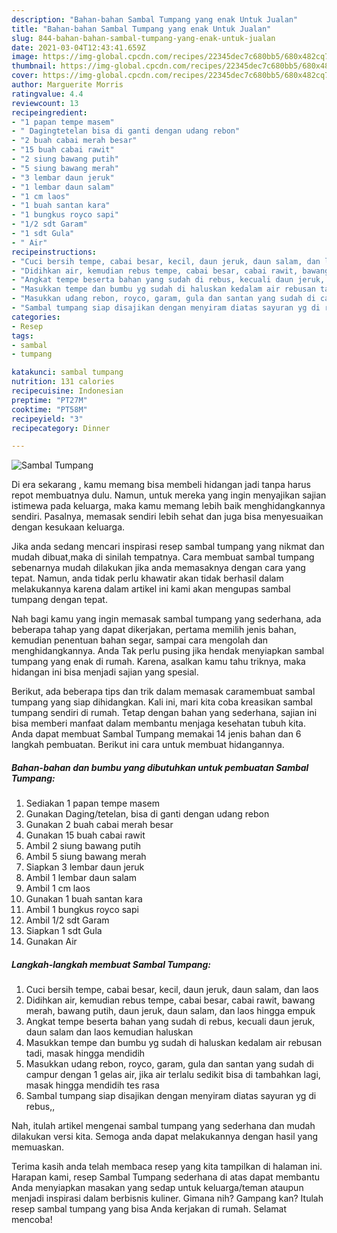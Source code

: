 ```yaml
---
description: "Bahan-bahan Sambal Tumpang yang enak Untuk Jualan"
title: "Bahan-bahan Sambal Tumpang yang enak Untuk Jualan"
slug: 844-bahan-bahan-sambal-tumpang-yang-enak-untuk-jualan
date: 2021-03-04T12:43:41.659Z
image: https://img-global.cpcdn.com/recipes/22345dec7c680bb5/680x482cq70/sambal-tumpang-foto-resep-utama.jpg
thumbnail: https://img-global.cpcdn.com/recipes/22345dec7c680bb5/680x482cq70/sambal-tumpang-foto-resep-utama.jpg
cover: https://img-global.cpcdn.com/recipes/22345dec7c680bb5/680x482cq70/sambal-tumpang-foto-resep-utama.jpg
author: Marguerite Morris
ratingvalue: 4.4
reviewcount: 13
recipeingredient:
- "1 papan tempe masem"
- " Dagingtetelan bisa di ganti dengan udang rebon"
- "2 buah cabai merah besar"
- "15 buah cabai rawit"
- "2 siung bawang putih"
- "5 siung bawang merah"
- "3 lembar daun jeruk"
- "1 lembar daun salam"
- "1 cm laos"
- "1 buah santan kara"
- "1 bungkus royco sapi"
- "1/2 sdt Garam"
- "1 sdt Gula"
- " Air"
recipeinstructions:
- "Cuci bersih tempe, cabai besar, kecil, daun jeruk, daun salam, dan laos"
- "Didihkan air, kemudian rebus tempe, cabai besar, cabai rawit, bawang merah, bawang putih, daun jeruk, daun salam, dan laos hingga empuk"
- "Angkat tempe beserta bahan yang sudah di rebus, kecuali daun jeruk, daun salam dan laos kemudian haluskan"
- "Masukkan tempe dan bumbu yg sudah di haluskan kedalam air rebusan tadi, masak hingga mendidih"
- "Masukkan udang rebon, royco, garam, gula dan santan yang sudah di campur dengan 1 gelas air, jika air terlalu sedikit bisa di tambahkan lagi, masak hingga mendidih tes rasa"
- "Sambal tumpang siap disajikan dengan menyiram diatas sayuran yg di rebus,,"
categories:
- Resep
tags:
- sambal
- tumpang

katakunci: sambal tumpang 
nutrition: 131 calories
recipecuisine: Indonesian
preptime: "PT27M"
cooktime: "PT58M"
recipeyield: "3"
recipecategory: Dinner

---
```



![Sambal Tumpang](https://img-global.cpcdn.com/recipes/22345dec7c680bb5/680x482cq70/sambal-tumpang-foto-resep-utama.jpg)

Di era  sekarang , kamu memang bisa membeli hidangan jadi tanpa harus repot membuatnya dulu. Namun, untuk mereka yang ingin menyajikan sajian istimewa pada keluarga, maka kamu memang lebih baik menghidangkannya sendiri. Pasalnya, memasak sendiri lebih sehat dan juga bisa menyesuaikan dengan kesukaan keluarga.

Jika anda sedang mencari inspirasi resep sambal tumpang yang nikmat dan mudah dibuat,maka di sinilah tempatnya. Cara membuat sambal tumpang  sebenarnya mudah dilakukan jika anda memasaknya dengan cara yang tepat. Namun, anda tidak perlu khawatir akan tidak berhasil dalam melakukannya 
karena dalam artikel ini kami akan mengupas sambal tumpang dengan tepat.  



Nah bagi kamu yang ingin memasak sambal tumpang yang sederhana, ada beberapa tahap yang dapat dikerjakan, pertama memilih jenis bahan, kemudian penentuan bahan segar, sampai cara mengolah dan menghidangkannya. Anda Tak perlu pusing jika hendak menyiapkan sambal tumpang yang enak di rumah. Karena, asalkan kamu  tahu triknya, maka hidangan ini bisa menjadi sajian yang spesial.

Berikut, ada beberapa tips dan trik dalam memasak caramembuat sambal tumpang yang siap dihidangkan. Kali ini, mari kita coba kreasikan sambal tumpang sendiri di rumah. Tetap dengan bahan yang sederhana, sajian ini bisa memberi manfaat dalam membantu menjaga kesehatan tubuh kita. Anda dapat membuat Sambal Tumpang memakai 14 jenis bahan dan 6 langkah pembuatan. Berikut ini cara untuk membuat hidangannya.

<!--inarticleads1-->

##### Bahan-bahan dan bumbu yang dibutuhkan untuk pembuatan Sambal Tumpang:

1. Sediakan 1 papan tempe masem
1. Gunakan  Daging/tetelan, bisa di ganti dengan udang rebon
1. Gunakan 2 buah cabai merah besar
1. Gunakan 15 buah cabai rawit
1. Ambil 2 siung bawang putih
1. Ambil 5 siung bawang merah
1. Siapkan 3 lembar daun jeruk
1. Ambil 1 lembar daun salam
1. Ambil 1 cm laos
1. Gunakan 1 buah santan kara
1. Ambil 1 bungkus royco sapi
1. Ambil 1/2 sdt Garam
1. Siapkan 1 sdt Gula
1. Gunakan  Air




<!--inarticleads2-->

##### Langkah-langkah membuat Sambal Tumpang:

1. Cuci bersih tempe, cabai besar, kecil, daun jeruk, daun salam, dan laos
1. Didihkan air, kemudian rebus tempe, cabai besar, cabai rawit, bawang merah, bawang putih, daun jeruk, daun salam, dan laos hingga empuk
1. Angkat tempe beserta bahan yang sudah di rebus, kecuali daun jeruk, daun salam dan laos kemudian haluskan
1. Masukkan tempe dan bumbu yg sudah di haluskan kedalam air rebusan tadi, masak hingga mendidih
1. Masukkan udang rebon, royco, garam, gula dan santan yang sudah di campur dengan 1 gelas air, jika air terlalu sedikit bisa di tambahkan lagi, masak hingga mendidih tes rasa
1. Sambal tumpang siap disajikan dengan menyiram diatas sayuran yg di rebus,,




Nah, itulah artikel mengenai  sambal tumpang  yang sederhana dan mudah dilakukan versi kita. Semoga anda dapat melakukannya dengan hasil yang memuaskan. 

Terima kasih anda telah membaca resep yang kita tampilkan di halaman ini. Harapan kami, resep  Sambal Tumpang sederhana di atas dapat membantu Anda menyiapkan masakan yang sedap untuk keluarga/teman ataupun menjadi inspirasi dalam berbisnis kuliner. Gimana nih? Gampang kan? Itulah resep sambal tumpang yang bisa Anda kerjakan di rumah. Selamat mencoba!

